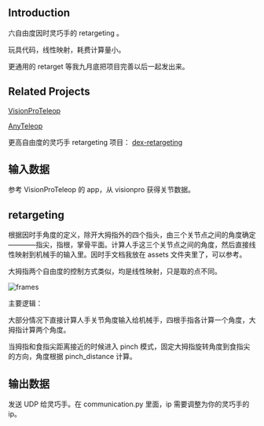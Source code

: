 ## Introduction

六自由度因时灵巧手的 retargeting 。

玩具代码，线性映射，耗费计算量小。

更通用的 retarget 等我九月底把项目完善以后一起发出来。

## Related Projects

<a href="https://github.com/Improbable-AI/VisionProTeleop">VisionProTeleop</a>

<a href="https://yzqin.github.io/anyteleop/">AnyTeleop</a>

更高自由度的灵巧手 retargeting 项目：
<a href="https://github.com/dexsuite/dex-retargeting/">dex-retargeting</a>

## 输入数据

参考 VisionProTeleop 的 app，从 visionpro 获得关节数据。

<!--
关节约定：

![hand_skeleton_convention](./assets/hand_skeleton_convention.png)

数据类型：

```python
r['head']: np.ndarray
  # shape (1,4,4) / measured from ground frame
r['right_wrist']: np.ndarray
  # shape (1,4,4) / measured from ground frame
r['left_wrist']: np.ndarray
  # shape (1,4,4) / measured from ground frame
r['right_fingers']: np.ndarray
  # shape (25,4,4) / measured from right wrist frame
r['left_fingers']: np.ndarray
  # shape (25,4,4) / measured from left wrist frame
r['right_pinch_distance']: float
  # distance between right index tip and thumb tip
r['left_pinch_distance']: float
  # distance between left index tip and thumb tip
r['right_wrist_roll']: float
  # rotation angle of your right wrist around your arm axis
r['left_wrist_roll']: float
 # rotation angle of your left wrist around your arm axis
```

参考系约定：

![frames](./assets/frames.png)

使用方式：

```python
from avp_stream import VisionProStreamer
avp_ip = "10.31.181.201"   # example IP
s = VisionProStreamer(ip = avp_ip, record = True)

while True:
    r = s.latest
    print(r['head'], r['right_wrist'], r['right_fingers'])
``` -->

## retargeting

根据因时手角度的定义，除开大拇指外的四个指头，由三个关节点之间的角度确定————指尖，指根，掌骨平面。计算人手这三个关节点之间的角度，然后直接线性映射到机械手的输入里。因时手文档我放在 assets 文件夹里了，可以参考。

大拇指两个自由度的控制方式类似，均是线性映射，只是取的点不同。

![frames](./assets/ins.png)

主要逻辑：

大部分情况下直接计算人手关节角度输入给机械手，四根手指各计算一个角度，大拇指计算两个角度。

当拇指和食指尖距离接近的时候进入 pinch 模式，固定大拇指旋转角度到食指尖的方向，角度根据 pinch_distance 计算。

## 输出数据

发送 UDP 给灵巧手。在 communication.py 里面，ip 需要调整为你的灵巧手的 ip。

